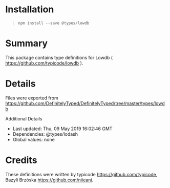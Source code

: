 # Installation
> `npm install --save @types/lowdb`

# Summary
This package contains type definitions for Lowdb ( https://github.com/typicode/lowdb ).

# Details
Files were exported from https://github.com/DefinitelyTyped/DefinitelyTyped/tree/master/types/lowdb

Additional Details
 * Last updated: Thu, 09 May 2019 16:02:46 GMT
 * Dependencies: @types/lodash
 * Global values: none

# Credits
These definitions were written by typicode <https://github.com/typicode>, Bazyli Brzóska <https://github.com/niieani>.
